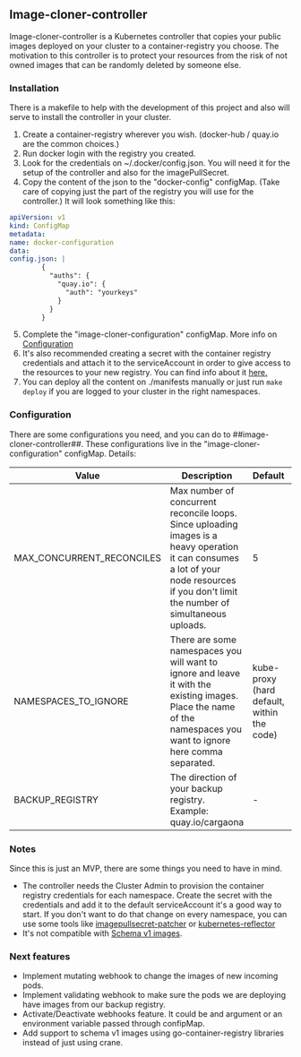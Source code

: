 ## Image-cloner-controller

Image-cloner-controller is a Kubernetes controller that copies your public images deployed on your cluster to a container-registry you choose.
The motivation to this controller is to protect your resources from the risk of not owned images that can be randomly deleted by someone else.

### Installation
There is a makefile to help with the development of this project and also will serve to install the controller in your cluster.
1. Create a container-registry wherever you wish. (docker-hub / quay.io are the common choices.)
2. Run docker login with the registry you created.
3. Look for the credentials on ~/.docker/config.json. You will need it for the setup of the controller and also for the imagePullSecret.
4. Copy the content of the json to the "docker-config" configMap. (Take care of copying just the part of the registry you will use for the controller.)
   It will look something like this:
```yaml
apiVersion: v1
kind: ConfigMap
metadata:
name: docker-configuration
data:
config.json: |
        {
          "auths": {
            "quay.io": {
              "auth": "yourkeys"
            }
          }
        }
```
5. Complete the "image-cloner-configuration" configMap. More info on [Configuration](#Configuration)
5. It's also recommended creating a secret with the container registry credentials and attach it to the serviceAccount in order to give access to the resources to your new registry. You can find info about it [here.](https://kubernetes.io/docs/tasks/configure-pod-container/configure-service-account/#add-imagepullsecrets-to-a-service-account)
7. You can deploy all the content on ./manifests manually or just run ```make deploy``` if you are logged to your cluster in the right namespaces.


### Configuration
There are some configurations you need, and you can do to  ##image-cloner-controller##.
These configurations live in the "image-cloner-configuration" configMap.
Details:

| Value | Description | Default | Optional |
| ----  | ---         | ---     | ---      |
|MAX_CONCURRENT_RECONCILES| Max number of concurrent reconcile loops. Since uploading images is a heavy operation it can consumes a lot of your node resources if you don't limit the number of simultaneous uploads. | 5|
|NAMESPACES_TO_IGNORE | There are some namespaces you will want to ignore and leave it with the existing images. Place the name of the namespaces you want to ignore here comma separated. | kube-proxy (hard default, within the code) |
|BACKUP_REGISTRY | The direction of your backup registry. Example: quay.io/cargaona |  - | No |

### Notes
Since this is just an MVP, there are some things you need to have in mind.

- The controller needs the Cluster Admin to provision the container registry credentials for each namespace. Create the secret with the credentials and add it to the default serviceAccount it's a good way to start. If you don't want to do that change on every namespace, you can use some tools like [imagepullsecret-patcher](https://github.com/titansoft-pte-ltd/imagepullsecret-patcher) or [kubernetes-reflector](https://github.com/EmberStack/kubernetes-reflector)
- It's not compatible with [Schema v1 images](https://docs.docker.com/registry/spec/deprecated-schema-v1/).

### Next features
- Implement mutating webhook to change the images of new incoming pods.
- Implement validating webhook to make sure the pods we are deploying have images from our backup registry.
- Activate/Deactivate webhooks feature. It could be and argument or an environment variable passed through confipMap.
- Add support to schema v1 images using go-container-registry libraries instead of just using crane.